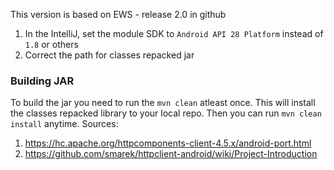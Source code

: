 This version is based on EWS - release 2.0 in github

1. In the IntelliJ, set the module SDK to `Android API 28 Platform` instead of `1.8` or others
2. Correct the path for classes repacked jar

### Building JAR
To build the jar you need to run the `mvn clean` atleast once. This will install the classes repacked library to your local repo. Then you can run `mvn clean install` anytime.
Sources:
1. https://hc.apache.org/httpcomponents-client-4.5.x/android-port.html
2. https://github.com/smarek/httpclient-android/wiki/Project-Introduction